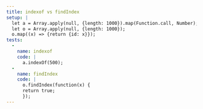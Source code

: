 ```yaml
---
title: indexof vs findIndex
setup: |
  let a = Array.apply(null, {length: 1000}).map(Function.call, Number);
  let o = Array.apply(null, {length: 1000});
  o.map((x) => {return {id: x}});
tests:
  -
    name: indexof
    code: |
      a.indexOf(500);
  -
    name: findIndex
    code: |
      o.findIndex(function(x) {
      return true;
      });
---
```


